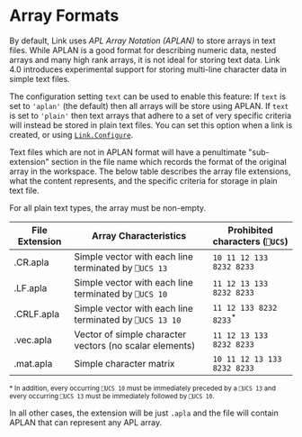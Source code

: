# Array Formats

By default, Link uses *APL Array Notation (APLAN)* to store arrays in text files. While APLAN is a good format for describing numeric data, nested arrays and many high rank arrays, it is not ideal for storing text data. Link 4.0 introduces experimental support for storing multi-line character data in simple text files.

The configuration setting `text` can be used to enable this feature: If `text` is set to `'aplan'` (the default) then all arrays will be store using APLAN. If `text` is set to `'plain'` then text arrays that adhere to a set of very specific criteria will instead be stored in plain text files. You can set this option when a link is created, or using [`Link.Configure`](../API/Link.Configure.md).

Text files which are not in APLAN format will have a penultimate "sub-extension" section in the file name which records the format of the original array in the workspace. The below table describes the array file extensions, what the content represents, and the specific criteria for storage in plain text file.

For all plain text types, the array must be non-empty.

| File Extension | Array Characteristics                                  | Prohibited characters (`⎕UCS`)
| -------------- | ------------------------------------------------------ | ------------------------------
| .CR.apla       | Simple vector with each line terminated by `⎕UCS 13`   | `10 11 12 133 8232 8233`
| .LF.apla       | Simple vector with each line terminated by `⎕UCS 10`   | `11 12 13 133 8232 8233`
| .CRLF.apla     | Simple vector with each line terminated by `⎕UCS 13 10`| `11 12 133 8232 8233`<sup>*</sup>
| .vec.apla      | Vector of simple character vectors (no scalar elements)| `11 12 13 133 8232 8233`
| .mat.apla      | Simple character matrix                                | `10 11 12 13 133 8232 8233`

<sup>* In addition, every occurring `⎕UCS 10` must be immediately preceded by a `⎕UCS 13` and every occurring `⎕UCS 13` must be immediately followed by `⎕UCS 10`.</sup>

In all other cases, the extension will be just `.apla` and the file will contain APLAN that can represent any APL array.
